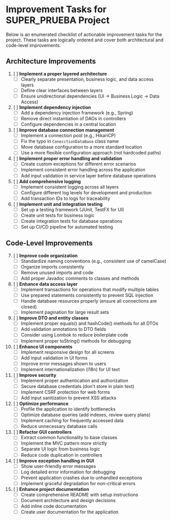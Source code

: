 # Improvement Tasks for SUPER_PRUEBA Project

Below is an enumerated checklist of actionable improvement tasks for the project. These tasks are logically ordered and cover both architectural and code-level improvements.

## Architecture Improvements

1. [ ] **Implement a proper layered architecture**
   - [ ] Clearly separate presentation, business logic, and data access layers
   - [ ] Define clear interfaces between layers
   - [ ] Ensure unidirectional dependencies (UI → Business Logic → Data Access)

2. [ ] **Implement dependency injection**
   - [ ] Add a dependency injection framework (e.g., Spring)
   - [ ] Remove direct instantiation of DAOs in controllers
   - [ ] Configure dependencies in a central location

3. [ ] **Improve database connection management**
   - [ ] Implement a connection pool (e.g., HikariCP)
   - [ ] Fix the typo in `ConecctionDataBase` class name
   - [ ] Move database configuration to a more standard location
   - [ ] Use a more flexible configuration approach (not hardcoded paths)

4. [ ] **Implement proper error handling and validation**
   - [ ] Create custom exceptions for different error scenarios
   - [ ] Implement consistent error handling across the application
   - [ ] Add input validation in service layer before database operations

5. [ ] **Add comprehensive logging**
   - [ ] Implement consistent logging across all layers
   - [ ] Configure different log levels for development and production
   - [ ] Add transaction IDs to logs for traceability

6. [ ] **Implement unit and integration testing**
   - [ ] Set up a testing framework (JUnit, TestFX for UI)
   - [ ] Create unit tests for business logic
   - [ ] Create integration tests for database operations
   - [ ] Set up CI/CD pipeline for automated testing

## Code-Level Improvements

7. [ ] **Improve code organization**
   - [ ] Standardize naming conventions (e.g., consistent use of camelCase)
   - [ ] Organize imports consistently
   - [ ] Remove unused imports and code
   - [ ] Add proper Javadoc comments to classes and methods

8. [ ] **Enhance data access layer**
   - [ ] Implement transactions for operations that modify multiple tables
   - [ ] Use prepared statements consistently to prevent SQL injection
   - [ ] Handle database resources properly (ensure all connections are closed)
   - [ ] Implement pagination for large result sets

9. [ ] **Improve DTO and entity classes**
   - [ ] Implement proper equals() and hashCode() methods for all DTOs
   - [ ] Add validation annotations to DTO fields
   - [ ] Consider using Lombok to reduce boilerplate code
   - [ ] Implement proper toString() methods for debugging

10. [ ] **Enhance UI components**
    - [ ] Implement responsive design for all screens
    - [ ] Add input validation in UI forms
    - [ ] Improve error messages shown to users
    - [ ] Implement internationalization (i18n) for UI text

11. [ ] **Improve security**
    - [ ] Implement proper authentication and authorization
    - [ ] Secure database credentials (don't store in plain text)
    - [ ] Implement CSRF protection for web forms
    - [ ] Add input sanitization to prevent XSS attacks

12. [ ] **Optimize performance**
    - [ ] Profile the application to identify bottlenecks
    - [ ] Optimize database queries (add indexes, review query plans)
    - [ ] Implement caching for frequently accessed data
    - [ ] Reduce unnecessary database calls

13. [ ] **Refactor GUI controllers**
    - [ ] Extract common functionality to base classes
    - [ ] Implement the MVC pattern more strictly
    - [ ] Separate UI logic from business logic
    - [ ] Reduce code duplication in controllers

14. [ ] **Improve exception handling in GUI**
    - [ ] Show user-friendly error messages
    - [ ] Log detailed error information for debugging
    - [ ] Prevent application crashes due to unhandled exceptions
    - [ ] Implement graceful degradation for non-critical errors

15. [ ] **Enhance project documentation**
    - [ ] Create comprehensive README with setup instructions
    - [ ] Document architecture and design decisions
    - [ ] Add inline code documentation
    - [ ] Create user documentation for the application